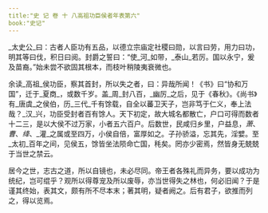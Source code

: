 ```yaml
---
title:"史 记 卷 十 八高祖功臣侯者年表第六"
book:"史记"
---
```

_太史公_曰：古者人臣功有五品，以德立宗庙定社稷曰勋，以言曰劳，用力曰功，明其等曰伐，积日曰阅。封爵之誓曰：“使_河_如带，_泰山_若厉。国以永宁，爰及苗裔。”始未尝不欲固其根本，而枝叶稍陵夷衰微也。

余读_高祖_侯功臣，察其首封，所以失之者，曰：异哉所闻！《书》曰“协和万国”，迁于_夏商_，或数千岁。盖_周_封八百，_幽厉_之后，见于《春秋》。《尚书》有_唐虞_之侯伯，历_三代_千有馀载，自全以蕃卫天子，岂非笃于仁义，奉上法哉？_汉_兴，功臣受封者百有馀人。天下初定，故大城名都散亡，户口可得而数者十二三，是以大侯不过万家，小者五六百户。后数世，民咸归乡里，户益息，_萧_、_曹_、_绛_、_灌_之属或至四万，小侯自倍，富厚如之。子孙骄溢，忘其先，淫嬖。至_太初_百年之间，见侯五，馀皆坐法陨命亡国，秏矣。罔亦少密焉，然皆身无兢兢于当世之禁云。

居今之世，志古之道，所以自镜也，未必尽同。帝王者各殊礼而异务，要以成功为统纪，岂可绲乎？观所以得尊宠及所以废辱，亦当世得失之林也，何必旧闻？于是谨其终始，表其文，颇有所不尽本末；著其明，疑者阙之。后有君子，欲推而列之，得以览焉。

